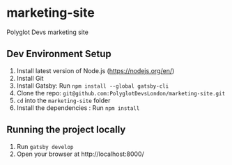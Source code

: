 # marketing-site
Polyglot Devs marketing site


## Dev Environment Setup
1. Install latest version of Node.js (https://nodejs.org/en/)
2. Install Git
3. Install Gatsby: Run `npm install --global gatsby-cli`
4. Clone the repo: `git@github.com:PolyglotDevsLondon/marketing-site.git`
5. `cd` into the `marketing-site` folder
6. Install the dependencies : Run `npm install`


## Running the project locally
1. Run `gatsby develop`
2. Open your browser at http://localhost:8000/
